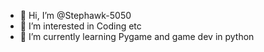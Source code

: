 - 👋 Hi, I’m @Stephawk-5050
- 👀 I’m interested in Coding etc
- 🌱 I’m currently learning Pygame and game dev in python
